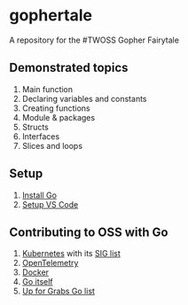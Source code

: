 # gophertale
A repository for the #TWOSS Gopher Fairytale 

## Demonstrated topics
1. Main function 
1. Declaring variables and constants
1. Creating functions 
1. Module & packages
1. Structs 
1. Interfaces
1. Slices and loops

## Setup 
1. [Install Go](https://go.dev/doc/install) 
1. [Setup VS Code](https://code.visualstudio.com/docs/languages/go)

## Contributing to OSS with Go
1. [Kubernetes](https://www.kubernetes.dev/docs/guide/) with its [SIG list](https://github.com/kubernetes/community/blob/master/sig-list.md)
1. [OpenTelemetry](https://opentelemetry.io/community/)
1. [Docker](https://opentelemetry.io/community/)
1. [Go itself](https://go.dev/doc/contribute)
1. [Up for Grabs Go list](https://up-for-grabs.net/#/filters?tags=go)